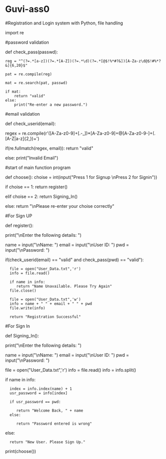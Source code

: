 # Guvi-ass0

#Registration and Login system with Python, file handling

import re

#password validation

def check_pass(passwd):
	
	reg = "^(?=.*[a-z])(?=.*[A-Z])(?=.*\d)(?=.*[@$!%*#?&])[A-Za-z\d@$!#%*?&]{6,20}$"

	pat = re.compile(reg)
				
	mat = re.search(pat, passwd)

	if mat:
		return "valid"
	else:
		print("Re-enter a new password.")
    
#email validation

def check_userid(email):

   regex = re.compile(r'([A-Za-z0-9]+[.-_])*[A-Za-z0-9]+@[A-Za-z0-9-]+(\.[A-Z|a-z]{2,})+')
   
   if(re.fullmatch(regex, email)):
      return "valid"
      
   else:
      print("Invalid Email")

#start of main function program

def choose():
   choise = int(input("Press 1 for Signup \nPress 2 for Signin"))
   
   if choise == 1:
      return register()
   
   elif choise == 2:
      return Signing_In()
   
   else:
      return "\nPlease re-enter your choise correctly"

#For Sign UP

def register():

   print("\nEnter the following details: ")
   
   name = input("\nName: ")
   email = input("\nUser ID: ")
   pwd = input("\nPassword: ")
   
   if(check_userid(email) == "valid" and check_pass(pwd) == "valid"):
   
      file = open("User_Data.txt",'r')
      info = file.read()
      
      if name in info:
         return "Name Unavailable. Please Try Again"
      file.close()
      
      file = open("User_Data.txt",'w')
      info = name + " " + email + " " + pwd
      file.write(info)
      
      return "Registration Successful" 
   

#For Sign In

def Signing_In():
   
   print("\nEnter the following details: ")
   
   name = input("\nName: ")
   email = input("\nUser ID: ")
   pwd = input("\nPassword: ")
   
   file = open("User_Data.txt",'r')
   info = file.read()
   info = info.split()
   
   if name in info:
   
      index = info.index(name) + 1
      usr_password = info[index]
      
      if usr_password == pwd:
      
         return "Welcome Back, " + name
      else:
      
         return "Password entered is wrong"
   else:
   
      return "New User. Please Sign Up."
   
   
print(choose())
